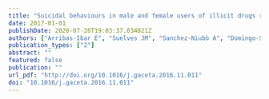 ```yaml
---
title: "Suicidal behaviours in male and female users of illicit drugs recruited in drug treatment facilities."
date: 2017-01-01
publishDate: 2020-07-28T19:03:37.034821Z
authors: ["Arribas-Ibar E", "Suelves JM", "Sanchez-Niubò A", "Domingo-Salvany A", "T Brugal M"]
publication_types: ["2"]
abstract: ""
featured: false
publication: ""
url_pdf: "http://doi.org/10.1016/j.gaceta.2016.11.011"
doi: "10.1016/j.gaceta.2016.11.011"
---
```



